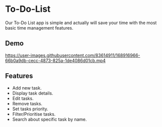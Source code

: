 # To-Do-List
Our To-Do List app is simple and actually will save your time with the most basic time management features.

## Demo
https://user-images.githubusercontent.com/83614911/168916966-66b0a9db-cecc-4873-825a-1de4086d01cb.mp4


## Features
- Add new task.
- Display task details.
- Edit tasks.
- Remove tasks.
- Set tasks priority.
- Filter/Prioritise tasks.
- Search about specific task by name.
